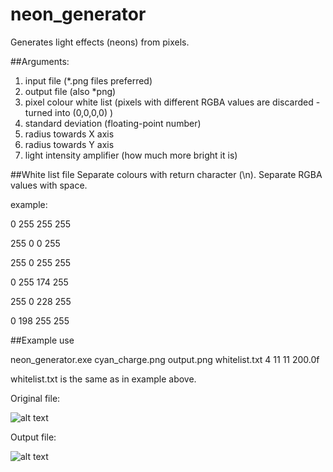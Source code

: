# neon_generator
Generates light effects (neons) from pixels.

##Arguments:
1. input file (*.png files preferred)
2. output file (also *png)
3. pixel colour white list (pixels with different RGBA values are discarded - turned into (0,0,0,0) ) 
4. standard deviation (floating-point number)
5. radius towards X axis
6. radius towards Y axis
7. light intensity amplifier (how much more bright it is)

##White list file
Separate colours with return character (\n). Separate RGBA values with space. 

example:

0 255 255 255

255 0 0 255

255 0 255 255

0 255 174 255

255 0 228 255

0 198 255 255


##Example use

neon_generator.exe cyan_charge.png output.png whitelist.txt 4 11 11 200.0f

whitelist.txt is the same as in example above.

Original file:

![alt text](http://i.imgur.com/BTb2u8N.png "original file")

Output file:

![alt text](http://i.imgur.com/Vy1X1Tg.png "output file")
